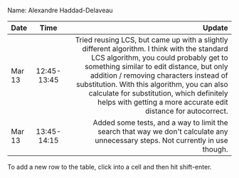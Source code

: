 Name: Alexandre Haddad-Delaveau

| Date   |    Time     |                                                                                                                                                                                                                                                                                                                                                                                       Update |
|:-------|:-----------:|---------------------------------------------------------------------------------------------------------------------------------------------------------------------------------------------------------------------------------------------------------------------------------------------------------------------------------------------------------------------------------------------:|
| Mar 13 | 12:45-13:45 | Tried reusing LCS, but came up with a slightly different algorithm. I think with the standard LCS algorithm, you could probably get to something similar to edit distance, but only addition / removing characters instead of substitution. With this algorithm, you can also calculate for substitution, which definitely helps with getting a more accurate edit distance for autocorrect. |
| Mar 13 | 13:45-14:15 |                                                                                                                                                                                                                                                              Added some tests, and a way to limit the search that way we don't calculate any unnecessary steps. Not currently in use though. |


To add a new row to the table, click into a cell and then hit shift-enter.